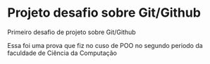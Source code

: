 # Projeto desafio sobre Git/Github
Primeiro desafio de projeto sobre Git/Github

Essa foi uma prova que fiz no cuso de POO no segundo periodo da faculdade de Ciência da Computação
